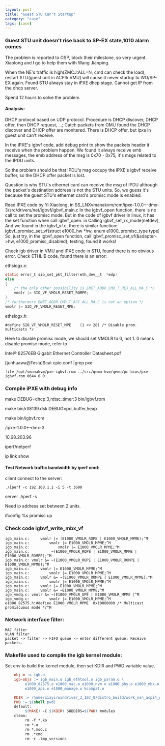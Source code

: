 ```yaml
---
layout: post
title: "Guest STU Can't Startup"
category: "case"
tags: [case]
---
```

### Guest STU unit doesn't rise back to SP-EX state,1010 alarm comes

The problem is reported to OSP, block their milestone, so very urgent. Xiaolong and I go to help them with Wang Jianping.

When the NE's traffic is high(ZMCJ:ALL=N; cmd can check the load),  restart STU(guest unit in ACPI5 VMU) will cause it never startup to WO/SP-EX again.
Found STU always stay in iPXE dhcp stage. Cannot get IP from the dhcp server.

Spend 12 hours to solve the problem. 

#### Analysis:

DHCP protocol based on UDP protocol. Procedure is DHCP discover, DHCP offer, then DHCP request, ...;
Catch packets from OMU found the DHCP discover and DHCP offer are monitered. There is DHCP offer, but ipxe in guest unit can't receive.

In the iPXE's igbvf code, add debug print to show the packets header it receive when the problem happen. We found it always receive emb messages, the emb address of the msg
is 0x70 - 0x75, it's msgs related to the IPDU units.

So the problem should be that IPDU's msg occupy the iPXE's igbvf receive buffer, so the DHCP offer packet is lost.

Question is why STU's ethernet card can receive the msg of IPDU although the packet's destination address is not the STU units.
So, we guess it's because the guest STU's ethernet card's promisc mode is enabled.

Read iPXE code by Yi Xiaolong, in SS_LNXvmanakvm/rom/ipxe-1.0.0+-dmx-3/src/drivers/net/igbvf/igbvf_main.c
In the igbvf_open function, there is no call to set the promisc mode. But in the code of igbvf driver in linux, it has the set function when call igbvf_open.
in Calling igbvf_set_rx_mode(netdev), 
And we found in the igbvf_vf.c, there is similar function: igbvf_promisc_set_vf(struct e1000_hw *hw, enum e1000_promisc_type type)
So, just try, in the igbvf_open function, call igbvf_promisc_set_vf(&adapter->hw, e1000_promisc_disabled); testing, found it works!

Check igb driver in VMU and iPXE code in STU, found there is no obvious error.
Check ETHLIB code, found there is an error:

ethsiogx.c:

```c
static error_t sio_set_pkt_filter(eth_dev__t  *edp)
else
{
    /* the only other possibility is ENET_ADDR_CMD_T_REJ_ALL_MA_C */
    vmolr |= SIO_VF_VMOLR_RESET_ROMPE;
}
/* furthermore ENET_ADDR_CMD_T_ACC_ALL_MA_C is not an option */
vmolr |= SIO_VF_VMOLR_RESET_MPE;
```

ethsiogx.h:

    #define SIO_VF_VMOLR_RESET_MPE    (1 << 28) /* Disable prom. multicasts */

Here to disable promisc mode, we should set VMOLR to 0, not 1. 0 means disable promisc mode, refer to

Intel® 82576EB Gigabit Ethernet Controller Datasheet.pdf


\[junhuawa@Tesla]$cat cpio.conf |grep pxe

    file /opt/vmanakvm/pxe-igbvf.rom ../src/qemu-kvm/qemu/pc-bios/pxe-igbvf.rom 0644 0 0

### Compile iPXE with debug info

make DEBUG=dhcp:3,rdtsc_timer:3 bin/igbvf.rom

make bin/rtl8139.dsk DEBUG=pci,buffer,heap

make bin/igbvf.rom

/ipxe-1.0.0+-dmx-3

10.68.203.96

iperf/netperf

ip link show

#### Test Network traffic bandwidth by iperf cmd:

client connect to the server:

    ./iperf -c 192.168.1.1 -i 5 -t 3600

server
     ./iperf -s
     
Need ip address set between 2 units.


ifconfig %s promisc up

### Check code igbvf_write_mbx_vf

    igb_main.c:     vmolr |= (E1000_VMOLR_ROPE | E1000_VMOLR_MPME);^M
    igb_main.c:         vmolr |= E1000_VMOLR_MPME;^M
    igb_main.c:             vmolr |= E1000_VMOLR_MPME;^M
    igb_main.c:          ~(E1000_VMOLR_ROPE | E1000_VMOLR_MPME | E1000_VMOLR_ROMPE);^M
    igb_main.c: vmolr &= ~(E1000_VMOLR_ROPE | E1000_VMOLR_ROMPE | E1000_VMOLR_MPME);^M
    igb_main.c:     vmolr |= E1000_VMOLR_MPME;^M
    igb_main.c:         vmolr |= E1000_VMOLR_MPME;^M
    igb_main.c:     vmolr &= ~(E1000_VMOLR_ROMPE | E1000_VMOLR_MPME);^M
    igb_main.c:         vmolr |= E1000_VMOLR_MPME;^M
    igb_main.c:     vmolr |= E1000_VMOLR_MPME;^M
    igb_main.c:     vmolr &= ~E1000_VMOLR_MPME;^M
    igb_vmdq.c: vmolr &= ~(E1000_VMOLR_UPE | E1000_VMOLR_MPME |^M
    igb_vmdq.c:         vmolr |= E1000_VMOLR_MPME;^M
    e1000_82575.h:#define E1000_VMOLR_MPME  0x10000000 /* Multicast promiscuous mode */^M

### Network interface filter:

    MAC filter
    VLAN filter
    packet -> filter -> FIFO queue -> enter different queue; Receive packets.

### Makefile used to compile the igb kernel module:

Set env to build the kernel module, then set KDIR and PWD variable value.

```makefile
    obj-m := igb.o
    igb-objs := igb_main.o igb_ethtool.o igb_param.o \
         e1000_82575.o e1000_mac.o e1000_nvm.o e1000_phy.o e1000_mbx.o \
         e1000_api.o e1000_manage.o kcompat.o

    KDIR := /home/xiayi/windriver_3_107_0/distro_build/work_nsn_acpi4_wr4/build/linux-nsn_acpi4-standard-build/
    PWD := $(shell pwd)
    default:
         $(MAKE) -C $(KDIR) SUBDIRS=$(PWD) modules
    clean:
         rm -f *.ko
         rm *.o
         rm *.mod.c
         rm .*cmd
         rm -r .tmp_versions
```
